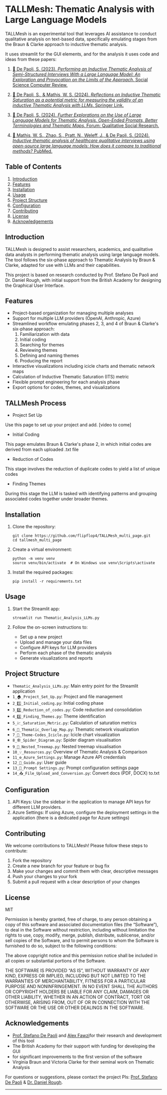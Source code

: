 # TALLMesh: Thematic Analysis with Large Language Models

TALLMesh is an experimental tool that leverages AI assistance to conduct qualitative analysis on text-based data, specifically emulating stages from the Braun & Clarke approach to inductive thematic analysis.

It uses streamlit for the GUI elements, and for the analysis it uses code and ideas from these papers:

1. [📃 De Paoli, S. (2023). *Performing an Inductive Thematic Analysis of Semi-Structured Interviews With a Large Language Model: An Exploration and Provocation on the Limits of the Approach*. Social Science Computer Review.](https://journals.sagepub.com/doi/full/10.1177/08944393231220483)

2. [📃 De Paoli, S., & Mathis, W. S. (2024). *Reflections on Inductive Thematic Saturation as a potential metric for measuring the validity of an inductive Thematic Analysis with LLMs*. Springer Link.](https://link.springer.com/article/10.1007/s11135-024-01950-6)

3. [📃 De Paoli, S. (2024). *Further Explorations on the Use of Large Language Models for Thematic Analysis. Open-Ended Prompts, Better Terminologies and Thematic Maps*. Forum: Qualitative Social Research.](https://link.springer.com/article/10.1007/s11135-024-01950-6)

4. [📃 Mathis, W. S., Zhao, S., Pratt, N., Weleff, J., & De Paoli, S. (2024). *Inductive thematic analysis of healthcare qualitative interviews using open-source large language models: How does it compare to traditional methods?* PubMed.](https://pubmed.ncbi.nlm.nih.gov/39067136/)


## Table of Contents

1. [Introduction](#introduction)
2. [Features](#features)
3. [Installation](#installation)
4. [Usage](#usage)
5. [Project Structure](#project-structure)
6. [Configuration](#configuration)
7. [Contributing](#contributing)
8. [License](#license)
9. [Acknowledgements](#acknowledgements)

## Introduction

TALLMesh is designed to assist researchers, academics, and qualitative data analysts in performing thematic analysis using large language models. The tool follows the six-phase approach to Thematic Analysis by Braun & Clarke, adapted for use with LLMs and their capabilities.

This project is based on research conducted by Prof. Stefano De Paoli and Dr. Daniel Rough, with initial support from the British Academy for designing the Graphical User Interface.

## Features

- Project-based organization for managing multiple analyses
- Support for multiple LLM providers (OpenAI, Anthropic, Azure)
- Streamlined workflow emulating phases 2, 3, and 4 of Braun & Clarke's six-phase approach:
  1. Familiarization with data
  2. Initial coding
  3. Searching for themes
  4. Reviewing themes
  5. Defining and naming themes
  6. Producing the report
- Interactive visualizations including icicle charts and thematic network maps
- Calculation of Inductive Thematic Saturation (ITS) metric
- Flexible prompt engineering for each analysis phase
- Export options for codes, themes, and visualizations

## TALLMesh Process

- Project Set Up

Use this page to set up your project and add. [video to come]

- Initial Coding

This page emulates Braun & Clarke's phase 2, in which initial codes are derived from each uploaded .txt file

- Reduction of Codes

This stage involves the reduction of duplicate codes to yield a list of unique codes

- Finding Themes

During this stage the LLM is tasked with identifying patterns and grouping associated codes together under broader themes.


## Installation

1. Clone the repository:

   ```
   git clone https://github.com/flipflop4/TALLMesh_multi_page.git 
   cd tallmesh_multi_page
   ```

2. Create a virtual environment:

   ```
   python -m venv venv
   source venv/bin/activate  # On Windows use venv\Scripts\activate
   ```

3. Install the required packages:

   ```
   pip install -r requirements.txt
   ```

## Usage

1. Start the Streamlit app:

   ```
   streamlit run Thematic_Analysis_LLMs.py
   ```

2. Follow the on-screen instructions to:
   - Set up a new project
   - Upload and manage your data files
   - Configure API keys for LLM providers
   - Perform each phase of the thematic analysis
   - Generate visualizations and reports

## Project Structure

- `Thematic_Analysis_LLMs.py`: Main entry point for the Streamlit application
- `1_🏠_Project_Set_Up.py`: Project and file management
- `2_1️⃣_Initial_coding.py`: Initial coding phase
- `3_2️⃣_Reduction_of_codes.py`: Code reduction and consolidation
- `4_3️⃣_Finding_Themes.py`: Theme identification
- `5_💹_Saturation_Metric.py`: Calculation of saturation metrics
- `6_🔗_Thematic_Overlap_Map.py`: Thematic network visualization
- `7_🧊_Theme-Codes_Icicle.py`: Icicle chart visualization
- `8_🕸️_Spider_Diagram.py`: Spider diagram visualisation
- `9_🌳_Nested_Treemap.py`: Nested treemap visualisation
- `10_💡_Resources.py`: Overview of Thematic Analysis & Comparison
- `11_⚙️_Azure_Settings.py`: Manage Azure API credentials
- `12_📌_Guide.py`: User guide
- `13_📢_Prompt Settings.py`: Prompt configuration settings page
- `14_📤_File_Upload_and_Conversion.py`: Convert docs (PDF, DOCX) to.txt 

## Configuration

1. API Keys: Use the sidebar in the application to manage API keys for different LLM providers.
2. Azure Settings: If using Azure, configure the deployment settings in the application (there is a dedicated page for Azure settings)

## Contributing

We welcome contributions to TALLMesh! Please follow these steps to contribute:

1. Fork the repository
2. Create a new branch for your feature or bug fix
3. Make your changes and commit them with clear, descriptive messages
4. Push your changes to your fork
5. Submit a pull request with a clear description of your changes

## License

MIT

Permission is hereby granted, free of charge, to any person obtaining a copy of this software and associated documentation files (the “Software”), to deal in the Software without restriction, including without limitation the rights to use, copy, modify, merge, publish, distribute, sublicense, and/or sell copies of the Software, and to permit persons to whom the Software is furnished to do so, subject to the following conditions:

The above copyright notice and this permission notice shall be included in all copies or substantial portions of the Software.

THE SOFTWARE IS PROVIDED “AS IS”, WITHOUT WARRANTY OF ANY KIND, EXPRESS OR IMPLIED, INCLUDING BUT NOT LIMITED TO THE WARRANTIES OF MERCHANTABILITY, FITNESS FOR A PARTICULAR PURPOSE AND NONINFRINGEMENT. IN NO EVENT SHALL THE AUTHORS OR COPYRIGHT HOLDERS BE LIABLE FOR ANY CLAIM, DAMAGES OR OTHER LIABILITY, WHETHER IN AN ACTION OF CONTRACT, TORT OR OTHERWISE, ARISING FROM, OUT OF OR IN CONNECTION WITH THE SOFTWARE OR THE USE OR OTHER DEALINGS IN THE SOFTWARE.

## Acknowledgements

- [Prof. Stefano De Paoli](https://www.linkedin.com/in/stefanodepaoli/) and [Alex Fawzi](https://www.linkedin.com/in/alex-fawzi-94710199/)for their research and development of this tool
- The British Academy for their support with funding for developing the GUI
-  for significant improvements to the first version of the software 
- Virginia Braun and Victoria Clarke for their seminal work on Thematic Analysis

For questions or suggestions, please contact the project PIs: [Prof. Stefano De Paoli](mailto:s.depaoli@abertay.ac.uk) & [Dr. Daniel Rough](mailto:drough001@dundee.ac.uk).


---
